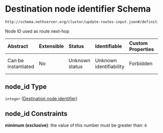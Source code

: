 # Destination node identifier Schema

```txt
http://schema.nethserver.org/cluster/update-routes-input.json#/definitions/changeList/items/properties/node_id
```

Node ID used as route next-hop

| Abstract            | Extensible | Status         | Identifiable            | Custom Properties | Additional Properties | Access Restrictions | Defined In                                                                            |
| :------------------ | :--------- | :------------- | :---------------------- | :---------------- | :-------------------- | :------------------ | :------------------------------------------------------------------------------------ |
| Can be instantiated | No         | Unknown status | Unknown identifiability | Forbidden         | Allowed               | none                | [update-routes-input.json\*](cluster/update-routes-input.json "open original schema") |

## node\_id Type

`integer` ([Destination node identifier](update-routes-input-1-definitions-changelist-items-properties-destination-node-identifier.md))

## node\_id Constraints

**minimum (exclusive)**: the value of this number must be greater than: `0`
